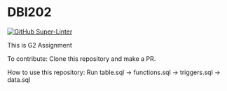 # DBI202
[![GitHub Super-Linter](https://github.com/th4tkh13m/DBI202/workflows/Lint%20Code%20Base/badge.svg)](https://github.com/marketplace/actions/super-linter)

This is G2 Assignment

To contribute:
Clone this repository and make a PR.

How to use this repository:
Run table.sql -> functions.sql -> triggers.sql -> data.sql
